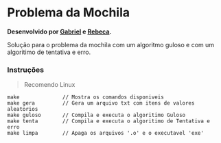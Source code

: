 # Problema da Mochila

**Desenvolvido por [Gabriel][l1] e [Rebeca][l2].**

Solução para o problema da mochila com um algoritmo guloso e com um algoritimo de tentativa e erro.

### Instruções

> Recomendo Linux

```
make              // Mostra os comandos disponiveis
make gera         // Gera um arquivo txt com itens de valores aleatorios 
make guloso       // Compila e executa o algoritimo Guloso
make tenta        // Compila e executa o algoritimo de Tentativa e erro 
make limpa        // Apaga os arquivos '.o' e o executavel 'exe'
```

[l1]: https://github.com/gabriel-fsantos
[l2]: https://github.com/rebgaia
